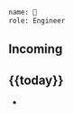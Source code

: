 ```meta
name: 🧑
role: Engineer
```

## Incoming
<!-- #query task where name =~ /[[{{page}}]]/ render "template/task" -->
<!-- /query -->

## {{today}}
* 